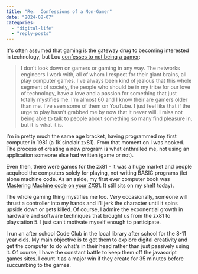 ```yaml
---
title: "Re:  Confessions of a Non-Gamer"
date: "2024-08-07"
categories: 
  - "digital-life"
  - "reply-posts"
---
```


It's often assumed that gaming is the gateway drug to becoming interested in technology, but Lou [confesses to not being a gamer](https://louplummer.lol/confessions-of-a-non-gamer/):

> I don't look down on gamers or gaming in any way. The networks engineers I work with, all of whom I respect for their giant brains, all play computer games. I've always been kind of jealous that this whole segment of society, the people who should be in my tribe for our love of technology, have a love and a passion for something that just totally mystifies me. I'm almost 60 and I know their are gamers older than me. I've seen some of them on YouTube. I just feel like that if the urge to play hasn't grabbed me by now that it never will. I miss not being able to talk to people about something so many find pleasure in, but it is what it is.

I'm in pretty much the same age bracket, having programmed my first computer in 1981 (a 1K sinclair zx81). From that moment on I was hooked. The process of creating a new program is what enthralled me, not using an application someone else had written (game or not).

Even then, there were games for the zx81 - it was a huge market and people acquired the computers solely for playing, not writing BASIC programs (let alone machine code. As an aside, my first ever computer book was [Mastering Machine code on your ZX81](https://spectrumcomputing.co.uk/entry/2000236/Book/Mastering_Machine_Code_on_Your_ZX81_or_ZX80). It still sits on my shelf today).

The whole gaming thing mystifies me too. Very occasionally, someone will thrust a controller into my hands and I'll jerk the character until it spins upside down or gets killed. Of course, I admire the exponential growth in hardware and software techniques that brought us from the zx81 to playstation 5. I just can't motivate myself enough to participate.

I run an after school Code Club in the local library after school for the 8-11 year olds. My main objective is to get them to explore digital creativity and get the computer to do what's in their head rather than just passively using it. Of course, I have the constant battle to keep them off the javascript games sites. I count it as a major win if they create for 35 minutes before succumbing to the games.
